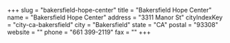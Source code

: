 +++
slug = "bakersfield-hope-center"
title = "Bakersfield Hope Center"
name = "Bakersfield Hope Center"
address = "3311 Manor St"
cityIndexKey = "city-ca-bakersfield"
city = "Bakersfield"
state = "CA"
postal = "93308"
website = ""
phone = "661 399-2119"
fax = ""
+++
